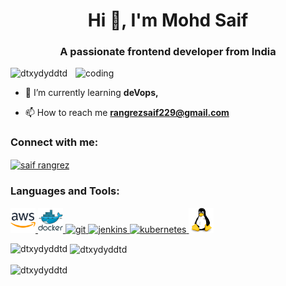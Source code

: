 <h1 align="center">Hi 👋, I'm Mohd Saif</h1>
<h3 align="center">A passionate frontend developer from India</h3>
<img align="right"alt="coding"width="400"src="https://user"
<p align="left"> <img src="https://komarev.com/ghpvc/?username=dtxydyddtd&label=Profile%20views&color=0e75b6&style=flat" alt="dtxydyddtd" /> </p>

- 🌱 I’m currently learning **deVops,**

- 📫 How to reach me **rangrezsaif229@gmail.com** 

<h3 align="left">Connect with me:</h3>
<p align="left">
<a href="https://linkedin.com/in/saif rangrez" target="blank"><img align="center" src="https://raw.githubusercontent.com/rahuldkjain/github-profile-readme-generator/master/src/images/icons/Social/linked-in-alt.svg" alt="saif rangrez" height="30" width="40" /></a>
</p>

<h3 align="left">Languages and Tools:</h3>
<p align="left"> <a href="https://aws.amazon.com" target="_blank" rel="noreferrer"> <img src="https://raw.githubusercontent.com/devicons/devicon/master/icons/amazonwebservices/amazonwebservices-original-wordmark.svg" alt="aws" width="40" height="40"/> </a> <a href="https://www.docker.com/" target="_blank" rel="noreferrer"> <img src="https://raw.githubusercontent.com/devicons/devicon/master/icons/docker/docker-original-wordmark.svg" alt="docker" width="40" height="40"/> </a> <a href="https://git-scm.com/" target="_blank" rel="noreferrer"> <img src="https://www.vectorlogo.zone/logos/git-scm/git-scm-icon.svg" alt="git" width="40" height="40"/> </a> <a href="https://www.jenkins.io" target="_blank" rel="noreferrer"> <img src="https://www.vectorlogo.zone/logos/jenkins/jenkins-icon.svg" alt="jenkins" width="40" height="40"/> </a> <a href="https://kubernetes.io" target="_blank" rel="noreferrer"> <img src="https://www.vectorlogo.zone/logos/kubernetes/kubernetes-icon.svg" alt="kubernetes" width="40" height="40"/> </a> <a href="https://www.linux.org/" target="_blank" rel="noreferrer"> <img src="https://raw.githubusercontent.com/devicons/devicon/master/icons/linux/linux-original.svg" alt="linux" width="40" height="40"/> </a> </p>

<p><img align="left" src="https://github-readme-stats.vercel.app/api/top-langs?username=dtxydyddtd&show_icons=true&locale=en&layout=compact" alt="dtxydyddtd" /></p>

<p>&nbsp;<img align="center" src="https://github-readme-stats.vercel.app/api?username=dtxydyddtd&show_icons=true&locale=en" alt="dtxydyddtd" /></p>

<p><img align="center" src="https://github-readme-streak-stats.herokuapp.com/?user=dtxydyddtd&" alt="dtxydyddtd" /></p>
